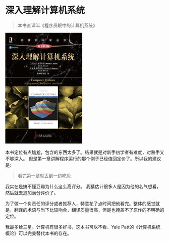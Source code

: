 # 深入理解计算机系统

> 本书直译叫《程序员眼中的计算机系统》


![深入理解计算机系统](./2.深入理解计算机系统.jpg)


本书定位有点尴尬，包含的东西太多了。结果就是对新手初学者有难度，对熟手又不够深入。
但是第一章讲解程序运行的那个例子已经值回定价了。所以我的建议是:
> 看完第一章就丢到一边吃灰

我实在是搞不懂豆瓣为什么这么高评分。
我猜估计很多人是因为他的名气想看，然后就去追加满分评价了。

为了做一个负责任的评分或者推荐人，特意花了点时间把他看完。整体的感觉就是，翻译的术语与当下比较吻合，翻译质量很高，但是也掩盖不了原作的不明确的定位。

我最多给三星。计算机有很多好书，这本书可以不看，Yale Patt的《计算机系统概论》可以完美替代本书的存在。
